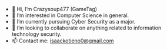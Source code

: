 - 👋 Hi, I’m Crazysoup477 (GameTag)
- 👀 I’m interested in Computer Science in general. 
- 🌱 I’m currently pursuing Cyber Security as a major.
- 💞️ I’m looking to collaborate on anything related to information technology security.
- 📫 Contact me: isaackotieno0@gmail.com

<!---
Crazysoup477/Crazysoup477 is a ✨ special ✨ repository because its `README.md` (this file) appears on your GitHub profile.
You can click the Preview link to take a look at your changes.
--->
